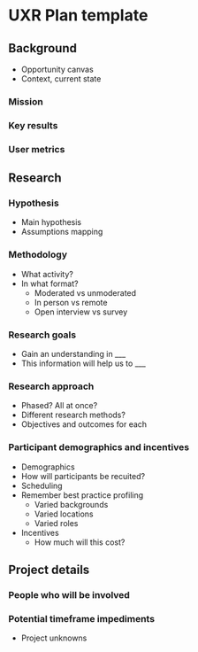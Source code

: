 # UXR Plan template

## Background

- Opportunity canvas
- Context, current state

### Mission

### Key results

### User metrics

## Research

### Hypothesis

- Main hypothesis
- Assumptions mapping

### Methodology

- What activity?
- In what format?
  - Moderated vs unmoderated
  - In person vs remote
  - Open interview vs survey

### Research goals

- Gain an understanding in ___
- This information will help us to ___

### Research approach

- Phased? All at once?
- Different research methods?
- Objectives and outcomes for each

### Participant demographics and incentives

- Demographics
- How will participants be recuited?
- Scheduling
- Remember best practice profiling
  - Varied backgrounds
  - Varied locations
  - Varied roles
- Incentives
  - How much will this cost?

## Project details

### People who will be involved

### Potential timeframe impediments

- Project unknowns